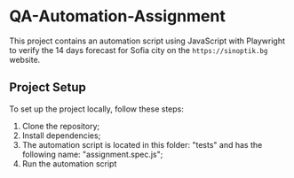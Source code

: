 # QA-Automation-Assignment
This project contains an automation script using JavaScript with Playwright to verify the 14 days forecast for Sofia city on the `https://sinoptik.bg` website.
## Project Setup

To set up the project locally, follow these steps:
1. Clone the repository;
2. Install dependencies;
3. The automation script is located in this folder: "tests" and has the following name: "assignment.spec.js";
5. Run the automation script
